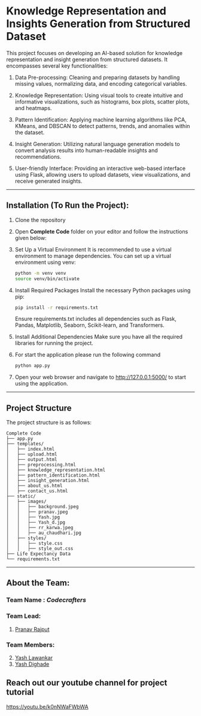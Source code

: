 # Knowledge Representation and Insights Generation from Structured Dataset

This project focuses on developing an AI-based solution for knowledge representation and insight generation from structured datasets. It encompasses several key functionalities:

1. Data Pre-processing: Cleaning and preparing datasets by handling missing values, normalizing data, and encoding categorical variables.

2. Knowledge Representation: Using visual tools to create intuitive and informative visualizations, such as histograms, box plots, scatter plots, and heatmaps.

3. Pattern Identification: Applying machine learning algorithms like PCA, KMeans, and DBSCAN to detect patterns, trends, and anomalies within the dataset.

4. Insight Generation: Utilizing natural language generation models to convert analysis results into human-readable insights and recommendations.

5. User-friendly Interface: Providing an interactive web-based interface using Flask, allowing users to upload datasets, view visualizations, and receive generated insights.

---

## Installation (To Run the Project):

1. Clone the repository

2. Open **Complete Code** folder on your editor and follow the instructions given below:
    
3. Set Up a Virtual Environment
   It is recommended to use a virtual environment to manage dependencies. You can set up a virtual environment using venv:

   ```bash
   python -m venv venv
   source venv/bin/activate
   ```
4. Install Required Packages
   Install the necessary Python packages using pip:

   ```bash
   pip install -r requirements.txt
   ```
   Ensure requirements.txt includes all dependencies such as Flask, Pandas, Matplotlib, Seaborn, Scikit-learn, and Transformers.

5. Install Additional Dependencies
   Make sure you have all the required libraries for running the project.

6. For start the application please run the following command

   ```bash
   python app.py
   ```
7. Open your web browser and navigate to http://127.0.0.1:5000/ to start using the application.

---

## Project Structure
   The project structure is as follows:

    Complete Code 
    ├── app.py                 
    ├── templates/              
    │   ├── index.html
    │   ├── upload.html
    │   ├── output.html
    │   ├── preprocessing.html
    │   ├── knowledge_representation.html
    │   ├── pattern_identification.html
    │   ├── insight_generation.html
    │   ├── about_us.html
    │   ├── contact_us.html
    ├── static/
    │   ├── images/
    │   │   ├── background.jpeg
    │   │   ├── pranav.jpeg
    │   │   ├── Yash.jpg
    │   │   ├── Yash_d.jpg
    │   │   ├── rr_karwa.jpeg
    │   │   ├── au_chaudhari.jpg
    │   ├── styles/
    │   │   ├── style.css
    │   │   ├── style_out.css
    ├── Life Expectancy Data 
    └── requirements.txt  

---

## **About the Team**:
### Team Name : *Codecrafters*
### Team Lead:
  1. [Pranav Rajput](https://github.com/24-Pranav)
### Team Members:
  2. [Yash Lawankar](https://github.com/devloperYash)
  3. [Yash Dighade](https://github.com/Hitman45-web)

## **Reach out our youtube channel for project tutorial**

https://youtu.be/k0nNWaFWbWA
